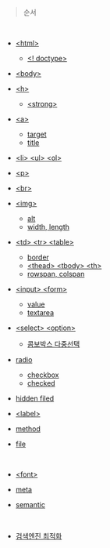 > 순서

<br>

* [\<html\>](https://github.com/codingbotPark/Front-end-programing/blob/main/html%EA%B0%9C%EB%85%90.md#head)
    * [\<! doctype\>](https://github.com/codingbotPark/Front-end-programing/blob/main/html%EA%B0%9C%EB%85%90.md#--doctype)
* [\<body\>](https://github.com/codingbotPark/Front-end-programing/blob/main/html%EA%B0%9C%EB%85%90.md#body)
* [\<h\>](https://github.com/codingbotPark/Front-end-programing/blob/main/html%EA%B0%9C%EB%85%90.md#h)
    * [\<strong\>](https://github.com/codingbotPark/Front-end-programing/blob/main/html%EA%B0%9C%EB%85%90.md#strong)
* [\<a\>](https://github.com/codingbotPark/Front-end-programing/blob/main/html%EA%B0%9C%EB%85%90.md#a)
    * [target](https://github.com/codingbotPark/Front-end-programing/blob/main/html%EA%B0%9C%EB%85%90.md#target)
    * [title](https://github.com/codingbotPark/Front-end-programing/blob/main/html%EA%B0%9C%EB%85%90.md#title)
* [\<li\> \<ul\> \<ol\>](https://github.com/codingbotPark/Front-end-programing/blob/main/html%EA%B0%9C%EB%85%90.md#li-ul-ol)
* [\<p\>](https://github.com/codingbotPark/Front-end-programing/blob/main/html%EA%B0%9C%EB%85%90.md#p)
* [\<br\>](https://github.com/codingbotPark/Front-end-programing/blob/main/html%EA%B0%9C%EB%85%90.md#br)
* [\<img\>](https://github.com/codingbotPark/Front-end-programing/blob/main/html%EA%B0%9C%EB%85%90.md#img)
    * [alt](https://github.com/codingbotPark/Front-end-programing/blob/main/html%EA%B0%9C%EB%85%90.md#alt-alternative-text)
    * [width, length](https://github.com/codingbotPark/Front-end-programing/blob/main/html%EA%B0%9C%EB%85%90.md#width-length)
* [\<td\> \<tr\> \<table\>](https://github.com/codingbotPark/Front-end-programing/blob/main/html%EA%B0%9C%EB%85%90.md#td-tr-table)
    * [border](https://github.com/codingbotPark/Front-end-programing/blob/main/html%EA%B0%9C%EB%85%90.md#border)
    * [\<thead\> \<tbody\> \<th\>](https://github.com/codingbotPark/Front-end-programing/blob/main/html%EA%B0%9C%EB%85%90.md#thead-tbody-th)
    * [rowspan, colspan](https://github.com/codingbotPark/Front-end-programing/blob/main/html%EA%B0%9C%EB%85%90.md#rowspan-colspan)
* [\<input\> \<form\>](https://github.com/codingbotPark/Front-end-programing/blob/main/html%EA%B0%9C%EB%85%90.md#input-form)
    * [value](https://github.com/codingbotPark/Front-end-programing/blob/main/html%EA%B0%9C%EB%85%90.md#value)
    * [textarea](https://github.com/codingbotPark/Front-end-programing/blob/main/html%EA%B0%9C%EB%85%90.md#textarea)
* [\<select\> \<option\>](https://github.com/codingbotPark/Front-end-programing/blob/main/html%EA%B0%9C%EB%85%90.md#select-option)
    * [콤보박스 다중선택](https://github.com/codingbotPark/Front-end-programing/blob/main/html%EA%B0%9C%EB%85%90.md#%EC%BD%A4%EB%B3%B4%EB%B0%95%EC%8A%A4-%EB%8B%A4%EC%A4%91%EC%84%A0%ED%83%9D)
* [radio](https://github.com/codingbotPark/Front-end-programing/blob/main/html%EA%B0%9C%EB%85%90.md#radio)
    * [checkbox](https://github.com/codingbotPark/Front-end-programing/blob/main/html%EA%B0%9C%EB%85%90.md#checkbox)
    * [checked](https://github.com/codingbotPark/Front-end-programing/blob/main/html%EA%B0%9C%EB%85%90.md#checked)
* [hidden filed](https://github.com/codingbotPark/Front-end-programing/blob/main/html%EA%B0%9C%EB%85%90.md#hidden-field)
* [\<label\>](https://github.com/codingbotPark/Front-end-programing/blob/main/html%EA%B0%9C%EB%85%90.md#label)
* [method](https://github.com/codingbotPark/Front-end-programing/blob/main/html%EA%B0%9C%EB%85%90.md#method)
* [file](https://github.com/codingbotPark/Front-end-programing/blob/main/html%EA%B0%9C%EB%85%90.md#file)

    <br>

* [\<font\>](https://github.com/codingbotPark/Front-end-programing/blob/main/html%EA%B0%9C%EB%85%90.md#font)
* [meta](https://github.com/codingbotPark/Front-end-programing/blob/main/html%EA%B0%9C%EB%85%90.md#meta)
* [semantic](https://github.com/codingbotPark/Front-end-programing/blob/main/html%EA%B0%9C%EB%85%90.md#semantic)
    
    <br>

* [검색엔진 최적화](https://github.com/codingbotPark/Front-end-programing/blob/main/html%EA%B0%9C%EB%85%90.md#%EA%B2%80%EC%83%89%EC%97%94%EC%A7%84-%EC%B5%9C%EC%A0%81%ED%99%94)
